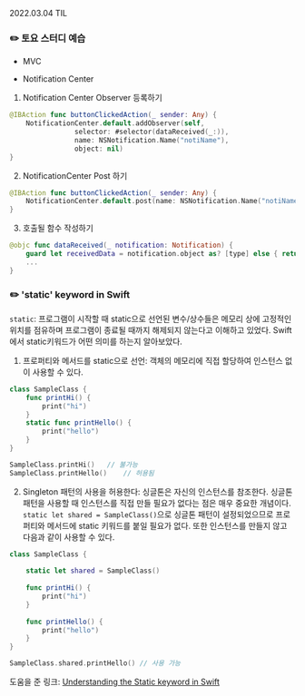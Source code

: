 2022.03.04 TIL

### ✏️ 토요 스터디 예습
- MVC

- Notification Center
1. Notification Center Observer 등록하기
```swift
@IBAction func buttonClickedAction(_ sender: Any) {
    NotificationCenter.default.addObserver(self,
                selector: #selector(dataReceived(_:)),
                name: NSNotification.Name("notiName"),
                object: nil)
}
```

2. NotificationCenter Post 하기
```swift
@IBAction func buttonClickedAction(_ sender: Any) {
    NotificationCenter.default.post(name: NSNotification.Name("notiName"), object: data)
}
```
3. 호출될 함수 작성하기
```swift
@objc func dataReceived(_ notification: Notification) {
    guard let receivedData = notification.object as? [type] else { return }
    ...
}
```

### ✏️ 'static' keyword in Swift
```static```: 프로그램이 시작할 때 static으로 선언된 변수/상수들은 메모리 상에 고정적인 위치를 점유하며 프로그램이 종료될 때까지 해제되지 않는다고 이해하고 있었다. Swift에서 static키워드가 어떤 의미를 하는지 알아보았다.

1. 프로퍼티와 메서드를 static으로 선언: 객체의 메모리에 직접 할당하여 인스턴스 없이 사용할 수 있다.
```swift
class SampleClass {
    func printHi() {
        print("hi")
    }
    static func printHello() {
        print("hello")
    }
}

SampleClass.printHi()   // 불가능
SampleClass.printHello()    // 허용됨
```

2. Singleton 패턴의 사용을 허용한다: 싱글톤은 자신의 인스턴스를 참조한다. 싱글톤 패턴을 사용할 때 인스턴스를 직접 만들 필요가 없다는 점은 매우 중요한 개념이다.
```static let shared = SampleClass()```으로 싱글톤 패턴이 설정되었으므로 프로퍼티와 메서드에 static 키워드를 붙일 필요가 없다.
또한 인스턴스를 만들지 않고 다음과 같이 사용할 수 있다.
```swift
class SampleClass {
    
    static let shared = SampleClass()
    
    func printHi() {
        print("hi")
    }
    
    func printHello() {
        print("hello")
    }
}

SampleClass.shared.printHello() // 사용 가능
```
도움을 준 링크: [Understanding the Static keyword in Swift](https://medium.com/nerd-for-tech/understanding-the-static-keyword-in-swift-ad503f19082d)